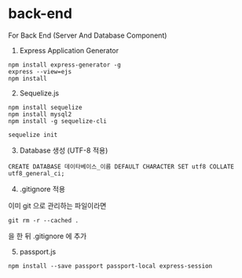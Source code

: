 # back-end
For Back End (Server And Database Component)

1. Express Application Generator
```shell script
npm install express-generator -g
express --view=ejs
npm install
```

2. Sequelize.js
```shell script
npm install sequelize
npm install mysql2
npm install -g sequelize-cli

sequelize init
```

3. Database 생성 (UTF-8 적용)
```
CREATE DATABASE 데이타베이스_이름 DEFAULT CHARACTER SET utf8 COLLATE utf8_general_ci;
```

4. .gitignore 적용

이미 git 으로 관리하는 파일이라면
```shell script
git rm -r --cached .
```
을 한 뒤 .gitignore 에 추가

5. passport.js
```shell script
npm install --save passport passport-local express-session
```
